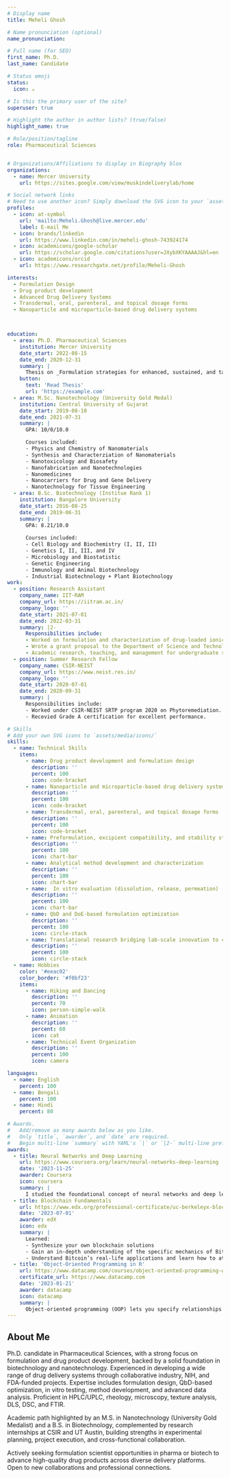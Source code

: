 ```yaml
---
# Display name
title: Meheli Ghosh

# Name pronunciation (optional)
name_pronunciation: 

# Full name (for SEO)
first_name: Ph.D.
last_name: Candidate

# Status emoji
status:
  icon: ☕️

# Is this the primary user of the site?
superuser: true

# Highlight the author in author lists? (true/false)
highlight_name: true

# Role/position/tagline
role: Pharmaceutical Sciences


# Organizations/Affiliations to display in Biography blox
organizations:
  - name: Mercer University 
    url: https://sites.google.com/view/muskindeliverylab/home

# Social network links
# Need to use another icon? Simply download the SVG icon to your `assets/media/icons/` folder.
profiles:
  - icon: at-symbol
    url: 'mailto:Meheli.Ghosh@live.mercer.edu'
    label: E-mail Me
  - icon: brands/linkedin
    url: https://www.linkedin.com/in/meheli-ghosh-743924174
  - icon: academicons/google-scholar
    url: https://scholar.google.com/citations?user=JXybXKYAAAAJ&hl=en
  - icon: academicons/orcid
    url: https://www.researchgate.net/profile/Meheli-Ghosh

interests:
  - Formulation Design
  - Drug product development
  - Advanced Drug Delivery Systems
  - Transdermal, oral, parenteral, and topical dosage forms
  - Nanoparticle and microparticle-based drug delivery systems



education:
  - area: Ph.D. Pharmaceutical Sciences
    institution: Mercer University
    date_start: 2022-08-15
    date_end: 2020-12-31
    summary: |
      Thesis on _Formulation strategies for enhanced, sustained, and targeted skin delivery of actives_. Supervised by [Prof Ajay K. Banga](https://pharmacy.mercer.edu/faculty/banga/). Presented papers at 15+ posters at various national and international conferences with the contributions being published in top-tier Pharmaceutical Sciences journals (e.g., JDDST, IJP, DDTR, EPJ, IJBM, etc.).
    button:
      text: 'Read Thesis'
      url: 'https://example.com'
  - area: M.Sc. Nanotechnology (University Gold Medal)
    institution: Central University of Gujarat
    date_start: 2019-08-10
    date_end: 2021-07-31
    summary: |
      GPA: 10/0/10.0

      Courses included:
      - Physics and Chemistry of Nanomaterials
      - Synthesis and Characterziation of Nanomaterials
      - Nanotoxicology and Biosafety
      - Nanofabrication and Nanotechnologies
      - Nanomedicines
      - Nanocarriers for Drug and Gene Delivery
      - Nanotechnology for Tissue Engineering
  - area: B.Sc. Biotechnology (Institue Rank 1)
    institution: Bangalore University
    date_start: 2016-08-25
    date_end: 2019-06-31
    summary: |
      GPA: 8.21/10.0
      
      Courses included:
      - Cell Biology and Biochemistry (I, II, II)
      - Genetics I, II, III, and IV
      - Microbiology and Biostatistic
      - Genetic Engineering
      - Immunology and Animal Biotechnology
      - Industrial Biotechnology + Plant Biotechnology
work:
  - position: Research Assistant
    company_name: IIT-RAM
    company_url: https://iitram.ac.in/
    company_logo: ''
    date_start: 2021-07-01
    date_end: 2022-03-31
    summary: |2-
      Responsibilities include:
      - Worked on formulation and characterization of drug-loaded ionic liquids.
      - Wrote a grant proposal to the Department of Science and Technology, India on “Studying structure and properties of Metal and Metal Oxide Nanoparticles capped with nutraceutical molecule and its Biological Applications”.
      - Academic research, teaching, and management for undergraduate students.
  - position: Summer Research Fellow
    company_name: CSIR-NEIST
    company_url: https://www.neist.res.in/
    company_logo: ''
    date_start: 2020-07-01
    date_end: 2020-09-31
    summary: |
      Responsibilities include:
      - Worked under CSIR-NEIST SRTP program 2020 on Phytoremediation. 
      - Recevied Grade A certification for excellent performance.

# Skills
# Add your own SVG icons to `assets/media/icons/`
skills:
  - name: Technical Skills
    items:
      - name: Drug product development and formulation design
        description: ''
        percent: 100
        icon: code-bracket
      - name: Nanoparticle and microparticle-based drug delivery systems
        description: ''
        percent: 100
        icon: code-bracket
      - name: Transdermal, oral, parenteral, and topical dosage forms
        description: ''
        percent: 100
        icon: code-bracket
      - name: Preformulation, excipient compatibility, and stability studies
        description: ''
        percent: 100
        icon: chart-bar
      - name: Analytical method development and characterization
        description: ''
        percent: 100
        icon: chart-bar
      - name:  In vitro evaluation (dissolution, release, permeation)
        description: ''
        percent: 100
        icon: chart-bar
      - name: QbD and DoE-based formulation optimization
        description: ''
        percent: 100
        icon: circle-stack
      - name: Translational research bridging lab-scale innovation to clinical and commercial relevance
        description: ''
        percent: 100
        icon: circle-stack
  - name: Hobbies
    color: '#eeac02'
    color_border: '#f0bf23'
    items:
      - name: Hiking and Dancing
        description: ''
        percent: 70
        icon: person-simple-walk
      - name: Animation
        description: ''
        percent: 60
        icon: cat
      - name: Technical Event Organization
        description: ''
        percent: 100
        icon: camera

languages:
  - name: English
    percent: 100
  - name: Bengali
    percent: 100
  - name: Hindi
    percent: 80

# Awards.
#   Add/remove as many awards below as you like.
#   Only `title`, `awarder`, and `date` are required.
#   Begin multi-line `summary` with YAML's `|` or `|2-` multi-line prefix and indent 2 spaces below.
awards:
  - title: Neural Networks and Deep Learning
    url: https://www.coursera.org/learn/neural-networks-deep-learning
    date: '2023-11-25'
    awarder: Coursera
    icon: coursera
    summary: |
      I studied the foundational concept of neural networks and deep learning. By the end, I was familiar with the significant technological trends driving the rise of deep learning; build, train, and apply fully connected deep neural networks; implement efficient (vectorized) neural networks; identify key parameters in a neural network’s architecture; and apply deep learning to your own applications.
  - title: Blockchain Fundamentals
    url: https://www.edx.org/professional-certificate/uc-berkeleyx-blockchain-fundamentals
    date: '2023-07-01'
    awarder: edX
    icon: edx
    summary: |
      Learned:
      - Synthesize your own blockchain solutions
      - Gain an in-depth understanding of the specific mechanics of Bitcoin
      - Understand Bitcoin’s real-life applications and learn how to attack and destroy Bitcoin, Ethereum, smart contracts and Dapps, and alternatives to Bitcoin’s Proof-of-Work consensus algorithm
  - title: 'Object-Oriented Programming in R'
    url: https://www.datacamp.com/courses/object-oriented-programming-with-s3-and-r6-in-r
    certificate_url: https://www.datacamp.com
    date: '2023-01-21'
    awarder: datacamp
    icon: datacamp
    summary: |
      Object-oriented programming (OOP) lets you specify relationships between functions and the objects that they can act on, helping you manage complexity in your code. This is an intermediate level course, providing an introduction to OOP, using the S3 and R6 systems. S3 is a great day-to-day R programming tool that simplifies some of the functions that you write. R6 is especially useful for industry-specific analyses, working with web APIs, and building GUIs.
---
```


## About Me

Ph.D. candidate in Pharmaceutical Sciences, with a strong focus on formulation and drug product development, backed by a solid foundation in biotechnology and nanotechnology. Experienced in developing a wide range of drug delivery systems through collaborative industry, NIH, and FDA-funded projects.
Expertise includes formulation design, QbD-based optimization, in vitro testing, method development, and advanced data analysis. Proficient in HPLC/UPLC, rheology, microscopy, texture analysis, DLS, DSC, and FTIR.

Academic path highlighted by an M.S. in Nanotechnology (University Gold Medalist) and a B.S. in Biotechnology, complemented by research internships at CSIR and UT Austin, building strengths in experimental planning, project execution, and cross-functional collaboration.

Actively seeking formulation scientist opportunities in pharma or biotech to advance high-quality drug products across diverse delivery platforms. Open to new collaborations and professional connections.
